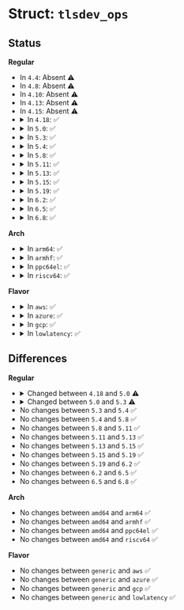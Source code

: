 # Struct: <code>tlsdev_ops</code>

## Status
<b>Regular</b>
<ul>
<li>
In <code>4.4</code>: Absent ⚠️
</li>
<li>
In <code>4.8</code>: Absent ⚠️
</li>
<li>
In <code>4.10</code>: Absent ⚠️
</li>
<li>
In <code>4.13</code>: Absent ⚠️
</li>
<li>
In <code>4.15</code>: Absent ⚠️
</li>
<li>
<details>
<summary>In <code>4.18</code>: ✅</summary>

```c
struct tlsdev_ops {
    int (*tls_dev_add)(struct net_device *, struct sock *, enum tls_offload_ctx_dir, struct tls_crypto_info *, u32);
    void (*tls_dev_del)(struct net_device *, struct tls_context *, enum tls_offload_ctx_dir);
};
```
</details>
</li>
<li>
<details>
<summary>In <code>5.0</code>: ✅</summary>

```c
struct tlsdev_ops {
    int (*tls_dev_add)(struct net_device *, struct sock *, enum tls_offload_ctx_dir, struct tls_crypto_info *, u32);
    void (*tls_dev_del)(struct net_device *, struct tls_context *, enum tls_offload_ctx_dir);
    void (*tls_dev_resync_rx)(struct net_device *, struct sock *, u32, u64);
};
```
</details>
</li>
<li>
<details>
<summary>In <code>5.3</code>: ✅</summary>

```c
struct tlsdev_ops {
    int (*tls_dev_add)(struct net_device *, struct sock *, enum tls_offload_ctx_dir, struct tls_crypto_info *, u32);
    void (*tls_dev_del)(struct net_device *, struct tls_context *, enum tls_offload_ctx_dir);
    int (*tls_dev_resync)(struct net_device *, struct sock *, u32, u8 *, enum tls_offload_ctx_dir);
};
```
</details>
</li>
<li>
<details>
<summary>In <code>5.4</code>: ✅</summary>

```c
struct tlsdev_ops {
    int (*tls_dev_add)(struct net_device *, struct sock *, enum tls_offload_ctx_dir, struct tls_crypto_info *, u32);
    void (*tls_dev_del)(struct net_device *, struct tls_context *, enum tls_offload_ctx_dir);
    int (*tls_dev_resync)(struct net_device *, struct sock *, u32, u8 *, enum tls_offload_ctx_dir);
};
```
</details>
</li>
<li>
<details>
<summary>In <code>5.8</code>: ✅</summary>

```c
struct tlsdev_ops {
    int (*tls_dev_add)(struct net_device *, struct sock *, enum tls_offload_ctx_dir, struct tls_crypto_info *, u32);
    void (*tls_dev_del)(struct net_device *, struct tls_context *, enum tls_offload_ctx_dir);
    int (*tls_dev_resync)(struct net_device *, struct sock *, u32, u8 *, enum tls_offload_ctx_dir);
};
```
</details>
</li>
<li>
<details>
<summary>In <code>5.11</code>: ✅</summary>

```c
struct tlsdev_ops {
    int (*tls_dev_add)(struct net_device *, struct sock *, enum tls_offload_ctx_dir, struct tls_crypto_info *, u32);
    void (*tls_dev_del)(struct net_device *, struct tls_context *, enum tls_offload_ctx_dir);
    int (*tls_dev_resync)(struct net_device *, struct sock *, u32, u8 *, enum tls_offload_ctx_dir);
};
```
</details>
</li>
<li>
<details>
<summary>In <code>5.13</code>: ✅</summary>

```c
struct tlsdev_ops {
    int (*tls_dev_add)(struct net_device *, struct sock *, enum tls_offload_ctx_dir, struct tls_crypto_info *, u32);
    void (*tls_dev_del)(struct net_device *, struct tls_context *, enum tls_offload_ctx_dir);
    int (*tls_dev_resync)(struct net_device *, struct sock *, u32, u8 *, enum tls_offload_ctx_dir);
};
```
</details>
</li>
<li>
<details>
<summary>In <code>5.15</code>: ✅</summary>

```c
struct tlsdev_ops {
    int (*tls_dev_add)(struct net_device *, struct sock *, enum tls_offload_ctx_dir, struct tls_crypto_info *, u32);
    void (*tls_dev_del)(struct net_device *, struct tls_context *, enum tls_offload_ctx_dir);
    int (*tls_dev_resync)(struct net_device *, struct sock *, u32, u8 *, enum tls_offload_ctx_dir);
};
```
</details>
</li>
<li>
<details>
<summary>In <code>5.19</code>: ✅</summary>

```c
struct tlsdev_ops {
    int (*tls_dev_add)(struct net_device *, struct sock *, enum tls_offload_ctx_dir, struct tls_crypto_info *, u32);
    void (*tls_dev_del)(struct net_device *, struct tls_context *, enum tls_offload_ctx_dir);
    int (*tls_dev_resync)(struct net_device *, struct sock *, u32, u8 *, enum tls_offload_ctx_dir);
};
```
</details>
</li>
<li>
<details>
<summary>In <code>6.2</code>: ✅</summary>

```c
struct tlsdev_ops {
    int (*tls_dev_add)(struct net_device *, struct sock *, enum tls_offload_ctx_dir, struct tls_crypto_info *, u32);
    void (*tls_dev_del)(struct net_device *, struct tls_context *, enum tls_offload_ctx_dir);
    int (*tls_dev_resync)(struct net_device *, struct sock *, u32, u8 *, enum tls_offload_ctx_dir);
};
```
</details>
</li>
<li>
<details>
<summary>In <code>6.5</code>: ✅</summary>

```c
struct tlsdev_ops {
    int (*tls_dev_add)(struct net_device *, struct sock *, enum tls_offload_ctx_dir, struct tls_crypto_info *, u32);
    void (*tls_dev_del)(struct net_device *, struct tls_context *, enum tls_offload_ctx_dir);
    int (*tls_dev_resync)(struct net_device *, struct sock *, u32, u8 *, enum tls_offload_ctx_dir);
};
```
</details>
</li>
<li>
<details>
<summary>In <code>6.8</code>: ✅</summary>

```c
struct tlsdev_ops {
    int (*tls_dev_add)(struct net_device *, struct sock *, enum tls_offload_ctx_dir, struct tls_crypto_info *, u32);
    void (*tls_dev_del)(struct net_device *, struct tls_context *, enum tls_offload_ctx_dir);
    int (*tls_dev_resync)(struct net_device *, struct sock *, u32, u8 *, enum tls_offload_ctx_dir);
};
```
</details>
</li>
</ul>
<b>Arch</b>
<ul>
<li>
<details>
<summary>In <code>arm64</code>: ✅</summary>

```c
struct tlsdev_ops {
    int (*tls_dev_add)(struct net_device *, struct sock *, enum tls_offload_ctx_dir, struct tls_crypto_info *, u32);
    void (*tls_dev_del)(struct net_device *, struct tls_context *, enum tls_offload_ctx_dir);
    int (*tls_dev_resync)(struct net_device *, struct sock *, u32, u8 *, enum tls_offload_ctx_dir);
};
```
</details>
</li>
<li>
<details>
<summary>In <code>armhf</code>: ✅</summary>

```c
struct tlsdev_ops {
    int (*tls_dev_add)(struct net_device *, struct sock *, enum tls_offload_ctx_dir, struct tls_crypto_info *, u32);
    void (*tls_dev_del)(struct net_device *, struct tls_context *, enum tls_offload_ctx_dir);
    int (*tls_dev_resync)(struct net_device *, struct sock *, u32, u8 *, enum tls_offload_ctx_dir);
};
```
</details>
</li>
<li>
<details>
<summary>In <code>ppc64el</code>: ✅</summary>

```c
struct tlsdev_ops {
    int (*tls_dev_add)(struct net_device *, struct sock *, enum tls_offload_ctx_dir, struct tls_crypto_info *, u32);
    void (*tls_dev_del)(struct net_device *, struct tls_context *, enum tls_offload_ctx_dir);
    int (*tls_dev_resync)(struct net_device *, struct sock *, u32, u8 *, enum tls_offload_ctx_dir);
};
```
</details>
</li>
<li>
<details>
<summary>In <code>riscv64</code>: ✅</summary>

```c
struct tlsdev_ops {
    int (*tls_dev_add)(struct net_device *, struct sock *, enum tls_offload_ctx_dir, struct tls_crypto_info *, u32);
    void (*tls_dev_del)(struct net_device *, struct tls_context *, enum tls_offload_ctx_dir);
    int (*tls_dev_resync)(struct net_device *, struct sock *, u32, u8 *, enum tls_offload_ctx_dir);
};
```
</details>
</li>
</ul>
<b>Flavor</b>
<ul>
<li>
<details>
<summary>In <code>aws</code>: ✅</summary>

```c
struct tlsdev_ops {
    int (*tls_dev_add)(struct net_device *, struct sock *, enum tls_offload_ctx_dir, struct tls_crypto_info *, u32);
    void (*tls_dev_del)(struct net_device *, struct tls_context *, enum tls_offload_ctx_dir);
    int (*tls_dev_resync)(struct net_device *, struct sock *, u32, u8 *, enum tls_offload_ctx_dir);
};
```
</details>
</li>
<li>
<details>
<summary>In <code>azure</code>: ✅</summary>

```c
struct tlsdev_ops {
    int (*tls_dev_add)(struct net_device *, struct sock *, enum tls_offload_ctx_dir, struct tls_crypto_info *, u32);
    void (*tls_dev_del)(struct net_device *, struct tls_context *, enum tls_offload_ctx_dir);
    int (*tls_dev_resync)(struct net_device *, struct sock *, u32, u8 *, enum tls_offload_ctx_dir);
};
```
</details>
</li>
<li>
<details>
<summary>In <code>gcp</code>: ✅</summary>

```c
struct tlsdev_ops {
    int (*tls_dev_add)(struct net_device *, struct sock *, enum tls_offload_ctx_dir, struct tls_crypto_info *, u32);
    void (*tls_dev_del)(struct net_device *, struct tls_context *, enum tls_offload_ctx_dir);
    int (*tls_dev_resync)(struct net_device *, struct sock *, u32, u8 *, enum tls_offload_ctx_dir);
};
```
</details>
</li>
<li>
<details>
<summary>In <code>lowlatency</code>: ✅</summary>

```c
struct tlsdev_ops {
    int (*tls_dev_add)(struct net_device *, struct sock *, enum tls_offload_ctx_dir, struct tls_crypto_info *, u32);
    void (*tls_dev_del)(struct net_device *, struct tls_context *, enum tls_offload_ctx_dir);
    int (*tls_dev_resync)(struct net_device *, struct sock *, u32, u8 *, enum tls_offload_ctx_dir);
};
```
</details>
</li>
</ul>

## Differences
<b>Regular</b>
<ul>
<li>
<details>
<summary>Changed between <code>4.18</code> and <code>5.0</code> ⚠️</summary>
<ul>
<li>
<b>Field added. </b>
<code>void (*tls_dev_resync_rx)(struct net_device *, struct sock *, u32, u64)</code>
</li>
<li>
<b>Field type changed. </b>
<code>int (*tls_dev_add)(struct net_device *, struct sock *, enum tls_offload_ctx_dir, struct tls_crypto_info *, u32)</code> ➡️ <code>int (*tls_dev_add)(struct net_device *, struct sock *, enum tls_offload_ctx_dir, struct tls_crypto_info *, u32)</code>
</li>
<li>
<b>Field type changed. </b>
<code>void (*tls_dev_del)(struct net_device *, struct tls_context *, enum tls_offload_ctx_dir)</code> ➡️ <code>void (*tls_dev_del)(struct net_device *, struct tls_context *, enum tls_offload_ctx_dir)</code>
</li>
</ul>
</details>
</li>
<li>
<details>
<summary>Changed between <code>5.0</code> and <code>5.3</code> ⚠️</summary>
<ul>
<li>
<b>Field added. </b>
<code>int (*tls_dev_resync)(struct net_device *, struct sock *, u32, u8 *, enum tls_offload_ctx_dir)</code>
</li>
<li>
<b>Field removed. </b>
<code>void (*tls_dev_resync_rx)(struct net_device *, struct sock *, u32, u64)</code>
</li>
</ul>
</details>
</li>
<li>
No changes between <code>5.3</code> and <code>5.4</code> ✅
</li>
<li>
No changes between <code>5.4</code> and <code>5.8</code> ✅
</li>
<li>
No changes between <code>5.8</code> and <code>5.11</code> ✅
</li>
<li>
No changes between <code>5.11</code> and <code>5.13</code> ✅
</li>
<li>
No changes between <code>5.13</code> and <code>5.15</code> ✅
</li>
<li>
No changes between <code>5.15</code> and <code>5.19</code> ✅
</li>
<li>
No changes between <code>5.19</code> and <code>6.2</code> ✅
</li>
<li>
No changes between <code>6.2</code> and <code>6.5</code> ✅
</li>
<li>
No changes between <code>6.5</code> and <code>6.8</code> ✅
</li>
</ul>
<b>Arch</b>
<ul>
<li>
No changes between <code>amd64</code> and <code>arm64</code> ✅
</li>
<li>
No changes between <code>amd64</code> and <code>armhf</code> ✅
</li>
<li>
No changes between <code>amd64</code> and <code>ppc64el</code> ✅
</li>
<li>
No changes between <code>amd64</code> and <code>riscv64</code> ✅
</li>
</ul>
<b>Flavor</b>
<ul>
<li>
No changes between <code>generic</code> and <code>aws</code> ✅
</li>
<li>
No changes between <code>generic</code> and <code>azure</code> ✅
</li>
<li>
No changes between <code>generic</code> and <code>gcp</code> ✅
</li>
<li>
No changes between <code>generic</code> and <code>lowlatency</code> ✅
</li>
</ul>
